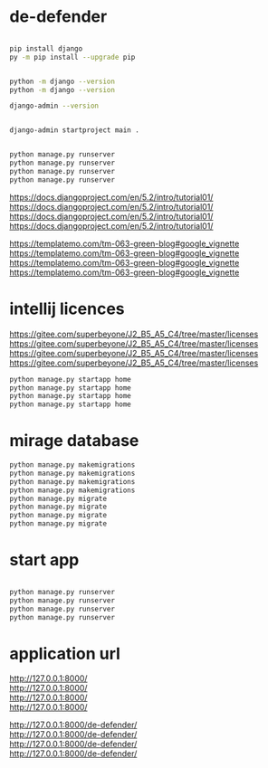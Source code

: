 # de-defender

```bash

pip install django
py -m pip install --upgrade pip 


python -m django --version
python -m django --version                               

django-admin --version


django-admin startproject main .


python manage.py runserver
python manage.py runserver
python manage.py runserver
python manage.py runserver

```

https://docs.djangoproject.com/en/5.2/intro/tutorial01/ </br>
https://docs.djangoproject.com/en/5.2/intro/tutorial01/ </br>
https://docs.djangoproject.com/en/5.2/intro/tutorial01/ </br>
https://docs.djangoproject.com/en/5.2/intro/tutorial01/ </br>


https://templatemo.com/tm-063-green-blog#google_vignette </br>
https://templatemo.com/tm-063-green-blog#google_vignette </br>
https://templatemo.com/tm-063-green-blog#google_vignette </br>
https://templatemo.com/tm-063-green-blog#google_vignette </br>


# intellij licences

https://gitee.com/superbeyone/J2_B5_A5_C4/tree/master/licenses </br>
https://gitee.com/superbeyone/J2_B5_A5_C4/tree/master/licenses </br>
https://gitee.com/superbeyone/J2_B5_A5_C4/tree/master/licenses </br>
https://gitee.com/superbeyone/J2_B5_A5_C4/tree/master/licenses </br>




```cmd
python manage.py startapp home
python manage.py startapp home
python manage.py startapp home
python manage.py startapp home

```
# mirage database

```cmd
python manage.py makemigrations
python manage.py makemigrations
python manage.py makemigrations
python manage.py makemigrations
python manage.py migrate
python manage.py migrate
python manage.py migrate
python manage.py migrate
```


# start app
```cmd

python manage.py runserver
python manage.py runserver
python manage.py runserver
python manage.py runserver
```

# application url
http://127.0.0.1:8000/ </br>
http://127.0.0.1:8000/ </br>
http://127.0.0.1:8000/ </br>
http://127.0.0.1:8000/ </br>

http://127.0.0.1:8000/de-defender/ </br>
http://127.0.0.1:8000/de-defender/ </br>
http://127.0.0.1:8000/de-defender/ </br>
http://127.0.0.1:8000/de-defender/ </br>
